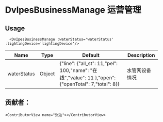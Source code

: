 # DvIpesBusinessManage 运营管理


## Usage

```vue
  <DvIpesBusinessManage :waterStatus='waterStatus' :lightingDevice='lightingDevice'/>
```

| Name | Type   | Default | Description |
| --- |--------|---------|-------------|
| waterStatus | Object |{"line": {"all_st": 11,"pel": 100,"name": "在线","value": 11 },"open": {"openTotal": 7,"total": 8}}| 水管网设备情况 || lightingDevice | Object |  {"offline": 660,"offlamp": 660,"name": "西中岛","online": 0,"type": 2,"onlamp": 0,"alarmlamp": 212,"normallamp": 448}| 路灯设备情况 |

## 贡献者：

```vue
<ContributorView name="张迪"></ContributorView>
```
